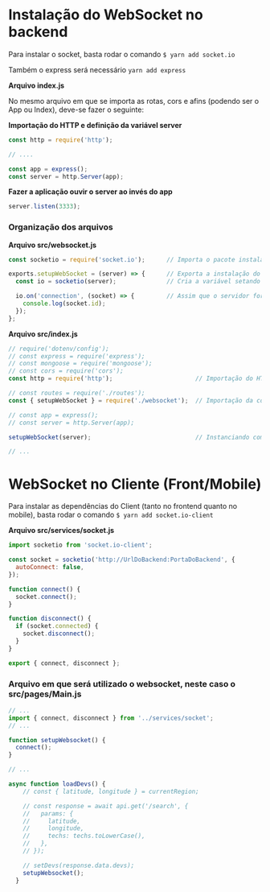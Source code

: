 # Instalação do WebSocket no backend

Para instalar o socket, basta rodar o comando `$ yarn add socket.io`

Também o express será necessário `yarn add express`

**Arquivo index.js**

No mesmo arquivo em que se importa as rotas, cors e afins (podendo ser o App ou Index), deve-se fazer o seguinte:

**Importação do HTTP e definição da variável server**

```js
const http = require('http');

// ....

const app = express();
const server = http.Server(app);
```

**Fazer a aplicação ouvir o server ao invés do app**

```js
server.listen(3333);
```

### Organização dos arquivos

**Arquivo src/websocket.js**
```js
const socketio = require('socket.io');      // Importa o pacote instalado anteriormente

exports.setupWebSocket = (server) => {      // Exporta a instalação do WebSocket (não como padrão) recebendo o server como parâmetro
  const io = socketio(server);              // Cria a variável setando o server como objeto do socket

  io.on('connection', (socket) => {         // Assim que o servidor for conectado, ele recebe o socket e dispara uma função
    console.log(socket.id);
  });
};
```

**Arquivo src/index.js**

```js
// require('dotenv/config');
// const express = require('express');
// const mongoose = require('mongoose');
// const cors = require('cors');
const http = require('http');                       // Importação do HTTP citado anteriormente

// const routes = require('./routes');
const { setupWebSocket } = require('./websocket');  // Importação da configuração do WebSocket

// const app = express();
// const server = http.Server(app);

setupWebSocket(server);                             // Instanciando como servidor do websocket e enviando para o arquivo de configurações externo

// ...
```

# WebSocket no Cliente (Front/Mobile)

Para instalar as dependências do Client (tanto no frontend quanto no mobile), basta rodar o comando `$ yarn add socket.io-client`

**Arquivo src/services/socket.js**

```js
import socketio from 'socket.io-client';

const socket = socketio('http://UrlDoBackend:PortaDoBackend', {
  autoConnect: false,
});

function connect() {
  socket.connect();
}

function disconnect() {
  if (socket.connected) {
    socket.disconnect();
  }
}

export { connect, disconnect };

```

### Arquivo em que será utilizado o websocket, neste caso o src/pages/Main.js

```js
// ...
import { connect, disconnect } from '../services/socket';
// ...

function setupWebsocket() {
  connect();
}

// ...

async function loadDevs() {
    // const { latitude, longitude } = currentRegion;

    // const response = await api.get('/search', {
    //   params: {
    //     latitude,
    //     longitude,
    //     techs: techs.toLowerCase(),
    //   },
    // });

    // setDevs(response.data.devs);
    setupWebsocket();
  }
```
